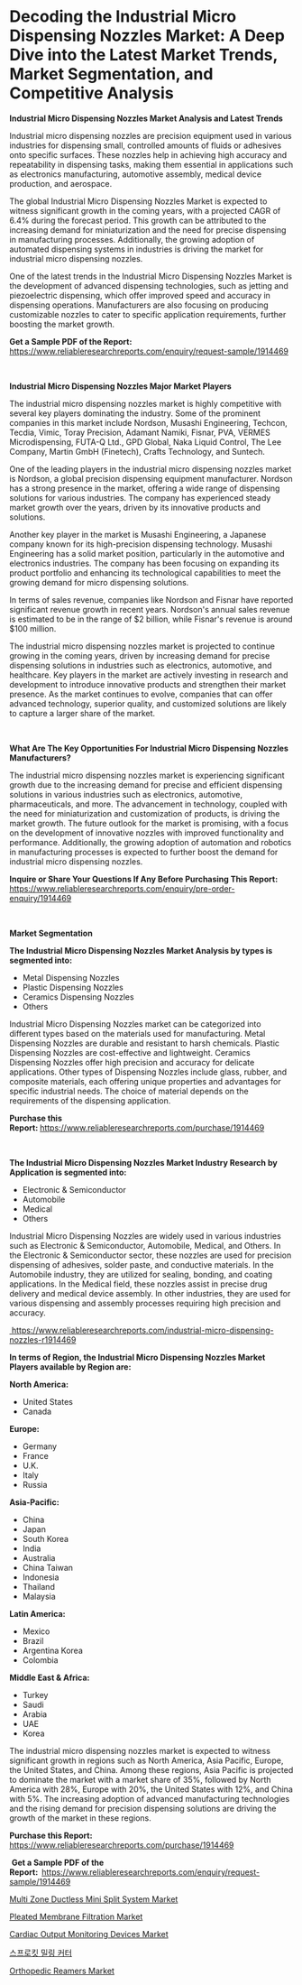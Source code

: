 <p><h1>Decoding the Industrial Micro Dispensing Nozzles Market: A Deep Dive into the Latest Market Trends, Market Segmentation, and Competitive Analysis</h1></p><p><strong>Industrial Micro Dispensing Nozzles Market Analysis and Latest Trends</strong></p>
<p><p>Industrial micro dispensing nozzles are precision equipment used in various industries for dispensing small, controlled amounts of fluids or adhesives onto specific surfaces. These nozzles help in achieving high accuracy and repeatability in dispensing tasks, making them essential in applications such as electronics manufacturing, automotive assembly, medical device production, and aerospace.</p><p>The global Industrial Micro Dispensing Nozzles Market is expected to witness significant growth in the coming years, with a projected CAGR of 6.4% during the forecast period. This growth can be attributed to the increasing demand for miniaturization and the need for precise dispensing in manufacturing processes. Additionally, the growing adoption of automated dispensing systems in industries is driving the market for industrial micro dispensing nozzles.</p><p>One of the latest trends in the Industrial Micro Dispensing Nozzles Market is the development of advanced dispensing technologies, such as jetting and piezoelectric dispensing, which offer improved speed and accuracy in dispensing operations. Manufacturers are also focusing on producing customizable nozzles to cater to specific application requirements, further boosting the market growth.</p></p>
<p><strong>Get a Sample PDF of the Report:&nbsp;</strong> <a href="https://www.reliableresearchreports.com/enquiry/request-sample/1914469">https://www.reliableresearchreports.com/enquiry/request-sample/1914469</a></p>
<p>&nbsp;</p>
<p><strong>Industrial Micro Dispensing Nozzles Major Market Players</strong></p>
<p><p>The industrial micro dispensing nozzles market is highly competitive with several key players dominating the industry. Some of the prominent companies in this market include Nordson, Musashi Engineering, Techcon, Tecdia, Vimic, Toray Precision, Adamant Namiki, Fisnar, PVA, VERMES Microdispensing, FUTA-Q Ltd., GPD Global, Naka Liquid Control, The Lee Company, Martin GmbH (Finetech), Crafts Technology, and Suntech.</p><p>One of the leading players in the industrial micro dispensing nozzles market is Nordson, a global precision dispensing equipment manufacturer. Nordson has a strong presence in the market, offering a wide range of dispensing solutions for various industries. The company has experienced steady market growth over the years, driven by its innovative products and solutions.</p><p>Another key player in the market is Musashi Engineering, a Japanese company known for its high-precision dispensing technology. Musashi Engineering has a solid market position, particularly in the automotive and electronics industries. The company has been focusing on expanding its product portfolio and enhancing its technological capabilities to meet the growing demand for micro dispensing solutions.</p><p>In terms of sales revenue, companies like Nordson and Fisnar have reported significant revenue growth in recent years. Nordson's annual sales revenue is estimated to be in the range of $2 billion, while Fisnar's revenue is around $100 million.</p><p>The industrial micro dispensing nozzles market is projected to continue growing in the coming years, driven by increasing demand for precise dispensing solutions in industries such as electronics, automotive, and healthcare. Key players in the market are actively investing in research and development to introduce innovative products and strengthen their market presence. As the market continues to evolve, companies that can offer advanced technology, superior quality, and customized solutions are likely to capture a larger share of the market.</p></p>
<p>&nbsp;</p>
<p><strong>What Are The Key Opportunities For Industrial Micro Dispensing Nozzles Manufacturers?</strong></p>
<p><p>The industrial micro dispensing nozzles market is experiencing significant growth due to the increasing demand for precise and efficient dispensing solutions in various industries such as electronics, automotive, pharmaceuticals, and more. The advancement in technology, coupled with the need for miniaturization and customization of products, is driving the market growth. The future outlook for the market is promising, with a focus on the development of innovative nozzles with improved functionality and performance. Additionally, the growing adoption of automation and robotics in manufacturing processes is expected to further boost the demand for industrial micro dispensing nozzles.</p></p>
<p><strong>Inquire or Share Your Questions If Any Before Purchasing This Report:</strong> <a href="https://www.reliableresearchreports.com/enquiry/pre-order-enquiry/1914469">https://www.reliableresearchreports.com/enquiry/pre-order-enquiry/1914469</a></p>
<p>&nbsp;</p>
<p><strong>Market Segmentation</strong></p>
<p><strong>The Industrial Micro Dispensing Nozzles Market Analysis by types is segmented into:</strong></p>
<p><ul><li>Metal Dispensing Nozzles</li><li>Plastic Dispensing Nozzles</li><li>Ceramics Dispensing Nozzles</li><li>Others</li></ul></p>
<p><p>Industrial Micro Dispensing Nozzles market can be categorized into different types based on the materials used for manufacturing. Metal Dispensing Nozzles are durable and resistant to harsh chemicals. Plastic Dispensing Nozzles are cost-effective and lightweight. Ceramics Dispensing Nozzles offer high precision and accuracy for delicate applications. Other types of Dispensing Nozzles include glass, rubber, and composite materials, each offering unique properties and advantages for specific industrial needs. The choice of material depends on the requirements of the dispensing application.</p></p>
<p><strong>Purchase this Report:&nbsp;</strong><a href="https://www.reliableresearchreports.com/purchase/1914469">https://www.reliableresearchreports.com/purchase/1914469</a></p>
<p>&nbsp;</p>
<p><strong>The Industrial Micro Dispensing Nozzles Market Industry Research by Application is segmented into:</strong></p>
<p><ul><li>Electronic & Semiconductor</li><li>Automobile</li><li>Medical</li><li>Others</li></ul></p>
<p><p>Industrial Micro Dispensing Nozzles are widely used in various industries such as Electronic & Semiconductor, Automobile, Medical, and Others. In the Electronic & Semiconductor sector, these nozzles are used for precision dispensing of adhesives, solder paste, and conductive materials. In the Automobile industry, they are utilized for sealing, bonding, and coating applications. In the Medical field, these nozzles assist in precise drug delivery and medical device assembly. In other industries, they are used for various dispensing and assembly processes requiring high precision and accuracy.</p></p>
<p><a href="https://www.reliableresearchreports.com/industrial-micro-dispensing-nozzles-r1914469">&nbsp;https://www.reliableresearchreports.com/industrial-micro-dispensing-nozzles-r1914469</a></p>
<p><strong>In terms of Region, the Industrial Micro Dispensing Nozzles Market Players available by Region are:</strong></p>
<p>
    <p> <strong> North America: </strong>
        <ul>
            <li>United States</li>
            <li>Canada</li>
        </ul>
        </p> 
    <p> <strong> Europe: </strong>
        <ul>
            <li>Germany</li>
            <li>France</li>
            <li>U.K.</li>
            <li>Italy</li>
            <li>Russia</li>
        </ul>
        </p> 
    <p> <strong> Asia-Pacific: </strong>
        <ul>
            <li>China</li>
            <li>Japan</li>
            <li>South Korea</li>
            <li>India</li>
            <li>Australia</li>
            <li>China Taiwan</li>
            <li>Indonesia</li>
            <li>Thailand</li>
            <li>Malaysia</li>
        </ul>
        </p> 
    <p> <strong> Latin America: </strong>
        <ul>
            <li>Mexico</li>
            <li>Brazil</li>
            <li>Argentina Korea</li>
            <li>Colombia</li>
        </ul>
        </p> 
    <p> <strong> Middle East & Africa: </strong>
        <ul>
            <li>Turkey</li>
            <li>Saudi</li>
            <li>Arabia</li>
            <li>UAE</li>
            <li>Korea</li>
        </ul>
    </p>
    </p>
<p><p>The industrial micro dispensing nozzles market is expected to witness significant growth in regions such as North America, Asia Pacific, Europe, the United States, and China. Among these regions, Asia Pacific is projected to dominate the market with a market share of 35%, followed by North America with 28%, Europe with 20%, the United States with 12%, and China with 5%. The increasing adoption of advanced manufacturing technologies and the rising demand for precision dispensing solutions are driving the growth of the market in these regions.</p></p>
<p><strong>Purchase this Report: </strong><a href="https://www.reliableresearchreports.com/purchase/1914469">https://www.reliableresearchreports.com/purchase/1914469</a></p>
<p>&nbsp;<strong>Get a Sample PDF of the Report:&nbsp;&nbsp;</strong><a href="https://www.reliableresearchreports.com/enquiry/request-sample/1914469">https://www.reliableresearchreports.com/enquiry/request-sample/1914469</a></p>
<p><strong></strong></p>
<p><p><a href="https://github.com/Paul14Anderson63/Market-Research-Report-List-4/blob/main/multi-zone-ductless-mini-split-system-market.md">Multi Zone Ductless Mini Split System Market</a></p><p><a href="https://issuu.com/reportprime-2/docs/pleated-membrane-filtration-market-size-2030.pptx">Pleated Membrane Filtration Market</a></p><p><a href="https://www.linkedin.com/pulse/cardiac-output-monitoring-devices-market-size-reveals-best-kbgte?trackingId=sWBGGDWzb3az1LkjQW8oaw%3D%3D">Cardiac Output Monitoring Devices Market</a></p><p><a href="https://github.com/anton65482023/Market-Research-Report-List-1/blob/main/313279940934.md">스프로킷 밀링 커터</a></p><p><a href="https://www.linkedin.com/pulse/orthopedic-reamers-market-size-outlook-forecast-2024-2031-7opfe?trackingId=zOelcPAZXZ3%2BZpcwItG4Dw%3D%3D">Orthopedic Reamers Market</a></p></p>
